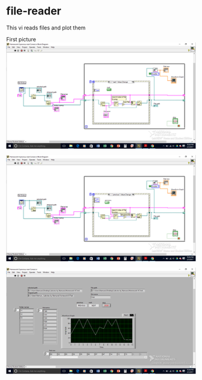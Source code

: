 # file-reader
This vi reads files and plot them


First picture
![a](https://github.com/Namoona/file-reader/blob/master/project-pic/1.png.png?raw=true)

![b](https://github.com/Namoona/file-reader/blob/master/project-pic/2.png.png?raw=true)

![c](https://github.com/Namoona/file-reader/blob/master/project-pic/3.png.png?raw=true)
